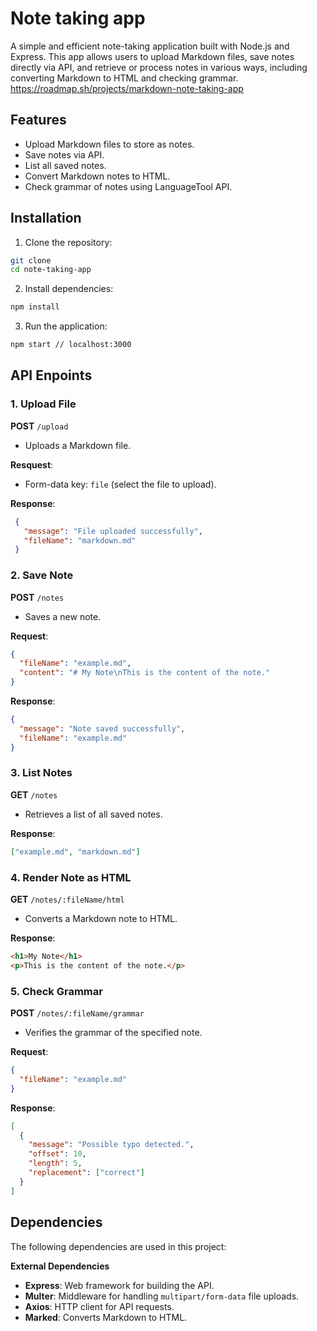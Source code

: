 # Note taking app

A simple and efficient note-taking application built with Node.js and Express. This app allows users to upload Markdown files, save notes directly via API, and retrieve or process notes in various ways, including converting Markdown to HTML and checking grammar.
https://roadmap.sh/projects/markdown-note-taking-app

## Features

- Upload Markdown files to store as notes.
- Save notes via API.
- List all saved notes.
- Convert Markdown notes to HTML.
- Check grammar of notes using LanguageTool API.

## Installation 

1. Clone the repository:
  ```bash
  git clone
  cd note-taking-app
  ```

2. Install dependencies:
  ```bash
  npm install
  ```

3. Run the application:
  ```bash
  npm start // localhost:3000
  ```

## API Enpoints

### 1. **Upload File**
  **POST** `/upload`
  - Uploads a Markdown file.

  **Resquest**:
  - Form-data key: `file` (select the file to upload).

  **Response**: 
  ```json
   {
     "message": "File uploaded successfully",
     "fileName": "markdown.md"
   }
   ```

### 2. **Save Note**
   **POST** `/notes`
   - Saves a new note.

   **Request**:
   ```json
   {
     "fileName": "example.md",
     "content": "# My Note\nThis is the content of the note."
   }
   ```

   **Response**:
   ```json
   {
     "message": "Note saved successfully",
     "fileName": "example.md"
   }
   ```

### 3. **List Notes**
   **GET** `/notes`
   - Retrieves a list of all saved notes.

   **Response**:
   ```json
   ["example.md", "markdown.md"]
   ```

### 4. **Render Note as HTML**
   **GET** `/notes/:fileName/html`
   - Converts a Markdown note to HTML.

   **Response**:
   ```html
   <h1>My Note</h1>
   <p>This is the content of the note.</p>
   ```

### 5. **Check Grammar**
   **POST** `/notes/:fileName/grammar`
   - Verifies the grammar of the specified note.

   **Request**:
   ```json
   {
     "fileName": "example.md"
   }
   ```

   **Response**:
   ```json
   [
     {
       "message": "Possible typo detected.",
       "offset": 10,
       "length": 5,
       "replacement": ["correct"]
     }
   ]
   ```

## Dependencies

The following dependencies are used in this project:

**External Dependencies**

- **Express**: Web framework for building the API.
- **Multer**: Middleware for handling `multipart/form-data` file uploads.
- **Axios**: HTTP client for API requests.
- **Marked**: Converts Markdown to HTML.

